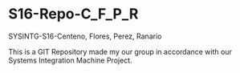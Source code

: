 # S16-Repo-C_F_P_R
SYSINTG-S16-Centeno, Flores, Perez, Ranario

This is a GIT Repository made my our group in accordance with our Systems Integration Machine Project.